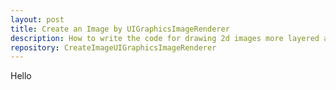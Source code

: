 ```yaml
---
layout: post
title: Create an Image by UIGraphicsImageRenderer
description: How to write the code for drawing 2d images more layered and structured in Swift?
repository: CreateImageUIGraphicsImageRenderer
---
```


Hello

<!-- ## Table of Contents

* Brief Introduction to Core Graphics Low-Level APIs
* Brief Introduction to UIGraphicsImageRenderer
* Advantages of UIGraphicsImageRenderer
* UIGraphicsImageRenderer Works Together With Core Graphics Low-Level APIs
* Demo Project
* Conclusion

## Brief Introduction to Core Graphics Low-Level APIs

Core Graphics supported the Quartz drawing engine, has provided iOS developers with light-weight second rendering capabilities since iOS 2. Its utility is aware of nearly no bounds, as image masking, PDF document creation, parsing, and alternative similar functions area unit baked right in creating it a no-nonsense selection for any variety of drawing task.

Core Graphics provides low-level, lightweight 2D rendering with unmatched output fidelity. You use this framework to handle path-based drawing, transformations, color management, offscreen rendering, patterns, gradients and shadings, image data management, image creation, and image masking, as well as PDF document creation, display, and parsing.

In macOS, Core Graphics also includes services for working with display hardware, low-level user input events, and the windowing system.

How to create an image from something on screen developers will likely end up with something like this:

```swift
func createSomeImage() -> UIImage? {

    let drawSize = CGSize(width: 100, height: 100)
    UIGraphicsBeginImageContext(drawSize)
    // Release the image context when the function returns
    defer { UIGraphicsEndImageContext() }
    // Get current image context, and care about exceptions
    guard let ctx = UIGraphicsGetCurrentContext() else {
        fatalError("Failed to get current context...")
    }
    
    ctx.setFillColor(UIColor.red.cgColor)
    ctx.fill(CGRect(x: 50, y: 50, width: 50, height: 50))
    ctx.setStrokeColor(UIColor.red.cgColor)
    ctx.stroke(CGRect(x: 0, y: 0, width: 100, height: 100))
    
    // Return the final image, but the result is optional...
    return UIGraphicsGetImageFromCurrentImageContext()
}
```

## Brief Introduction to UIGraphicsImageRenderer

You can use image renderers to accomplish drawing tasks, while not having to handle configuration like color depth and image scale, or manage Core Graphics contexts. You initialize an image renderer with parameters like image output dimensions and format. You then use one or additional of the drawing functions to render images that share these properties.

Rewrite `createSomeImage` function in `UIGraphicsIamgeRenderer` way like this:

```swift
func createSomeImage() -> UIImage {
    // Create a 100x100 image
    UIGraphicsImageRenderer(size: CGSize(width: 100, height: 100)).image { ctx in
        // Fill a red 50x50 rectangle at the bottom-right
        ctx.cgContext.setFillColor(UIColor.red.cgColor)
        ctx.fill(CGRect(x: 50, y: 50, width: 50, height: 50))
        // Stroke a red 100x100 rectangle for the final image
        ctx.cgContext.setStrokeColor(UIColor.red.cgColor)
        ctx.stroke(CGRect(x: 0, y: 0, width: 100, height: 100))
    }
}
```

## Advantages of UIGraphicsImageRenderer

* **Without having to manage Core Graphics contexts and configurations.** 
* **Less codes than Core Graphics low-level APIs.**
* **Returns a non-optional UIImage.**

## UIGraphicsImageRenderer Works Together With Core Graphics Low-Level APIs


## Demo Project

```swift
import SwiftUI

struct ContentView: View {
    
    var body: some View {
        
        VStack {
            
            Text("UIGraphicsImageRenderer Results:")
            Image(uiImage: composeUIGraphicsImageRenderer())
                .border(Color.black, width: 1)
            
            if let image = composeCoreGraphics() {
                Text("CoreGraphics Results: (not clear)")
                Image(uiImage: image)
                    .border(Color.black, width: 1)
            }
        }
    }
    
    // - MARK: Create images by UIGraphicsImageRenderer
    
    func image1() -> UIImage {
        // Create a 100x100 image
        UIGraphicsImageRenderer(size: CGSize(width: 100, height: 100)).image { ctx in
            // Fill a red 50x50 rectangle at the bottom-right
            ctx.cgContext.setFillColor(UIColor.red.cgColor)
            ctx.fill(CGRect(x: 50, y: 50, width: 50, height: 50))
            // Stroke a red 100x100 rectangle for the final image
            ctx.cgContext.setStrokeColor(UIColor.red.cgColor)
            ctx.stroke(CGRect(x: 0, y: 0, width: 100, height: 100))
        }
    }
    
    func image2() -> UIImage {
        // Create a 50x50 image
        UIGraphicsImageRenderer(size: CGSize(width: 50, height: 50)).image { ctx in
            // Fill a green 25x25 rectangle at the top-left
            ctx.cgContext.setFillColor(UIColor.green.cgColor)
            ctx.fill(CGRect(x: 0, y: 0, width: 25, height: 25))
            // Stroke a green border for the final image
            ctx.cgContext.setStrokeColor(UIColor.green.cgColor)
            ctx.stroke(CGRect(x: 0, y: 0, width: 50, height: 50))
        }
    }
    
    func composeUIGraphicsImageRenderer() -> UIImage {
        
        let img1 = image1()
        let img2 = image2()
        
        return UIGraphicsImageRenderer(size: CGSize(width: 200, height: 200)).image { ctx in
            img1.draw(at: CGPoint(x: (200 - img1.size.width) / 2,
                                  y: (200 - img1.size.height) / 2))
            img2.draw(at: CGPoint(x: (200 - img2.size.width) / 2,
                                  y: (200 - img2.size.height) / 2))
        }
    }
    
    // - MARK: Create images by Core Graphics Low-Level APIs
    
    func image3() -> UIImage? {
        
        let drawSize = CGSize(width: 100, height: 100)
        UIGraphicsBeginImageContextWithOptions(drawSize, false, 0)
        // Release the image context when the function returns
        defer { UIGraphicsEndImageContext() }
        // Get current image context, and care about exceptions
        guard let ctx = UIGraphicsGetCurrentContext() else {
            fatalError("Failed to get current context...")
        }
        
        // The same logics as `image1`...
        ctx.setFillColor(UIColor.red.cgColor)
        ctx.fill(CGRect(x: 50, y: 50, width: 50, height: 50))
        ctx.setStrokeColor(UIColor.red.cgColor)
        ctx.stroke(CGRect(x: 0, y: 0, width: 100, height: 100))
        
        // Return the final image, but the result is optional...
        return UIGraphicsGetImageFromCurrentImageContext()
    }
    
    func image4() -> UIImage? {
        
        let drawSize = CGSize(width: 50, height: 50)
        UIGraphicsBeginImageContextWithOptions(drawSize, false, 0)
        // Release the image context when the function returns
        defer { UIGraphicsEndImageContext() }
        // Get current image context, and care about exceptions
        guard let ctx = UIGraphicsGetCurrentContext() else {
            fatalError("Failed to get current context...")
        }
        
        // The same logics as `image4`...
        ctx.setFillColor(UIColor.green.cgColor)
        ctx.fill(CGRect(x: 0, y: 0, width: 25, height: 25))
        ctx.setStrokeColor(UIColor.green.cgColor)
        ctx.stroke(CGRect(x: 0, y: 0, width: 50, height: 50))
        
        // Return the final image, but the result is optional...
        return UIGraphicsGetImageFromCurrentImageContext()
    }
    
    func composeCoreGraphics() -> UIImage? {
        
        let drawSize = CGSize(width: 200, height: 200)
        UIGraphicsBeginImageContextWithOptions(drawSize, false, 0)
        // Release the image context when the function returns
        defer { UIGraphicsEndImageContext() }
        
        if let img1 = image3(), let img2 = image4() {
            
            img1.draw(at: CGPoint(x: (200 - img1.size.width) / 2,
                                  y: (200 - img1.size.height) / 2))
            img2.draw(at: CGPoint(x: (200 - img2.size.width) / 2,
                                  y: (200 - img2.size.height) / 2))
        }
        
        // Return the final image, but the result is optional...
        return UIGraphicsGetImageFromCurrentImageContext()
    }
}

struct ContentView_Previews: PreviewProvider {
    static var previews: some View {
        ContentView()
    }
}
```

## Screenshot

![Screenshot](/assets/2021-04-25-create-image-uigraphicsimagerenderer.png)

## Conclusion

`UIGraphicsImageRenderer` is easier to use than Core Graphics Low-Level APIs. -->
